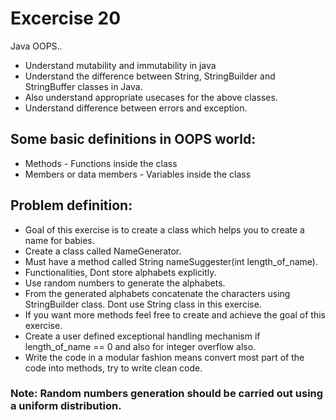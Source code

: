# Excercise 20

Java OOPS..
- Understand mutability and immutability in java
- Understand the difference between String, StringBuilder and StringBuffer classes in Java.
- Also understand appropriate usecases for the above classes.
- Understand difference between errors and exception.

## Some basic definitions in OOPS world:

* Methods - Functions inside the class
* Members or data members - Variables inside the class

## Problem definition:

- Goal of this exercise is to create a class which helps you to create a name for babies.
- Create a class called NameGenerator.
- Must have a method called String nameSuggester(int length_of_name).
- Functionalities, Dont store alphabets explicitly. 
- Use random numbers to generate the alphabets.
- From the generated alphabets concatenate the characters using StringBuilder class. Dont use String class in this exercise.
- If you want more methods feel free to create and achieve the goal of this exercise.
- Create a user defined exceptional handling mechanism if length_of_name == 0 and also for integer overflow also.
- Write the code in a modular fashion means convert most part of the code into methods, try to write clean code.

### Note: Random numbers generation should be carried out using a uniform distribution.


